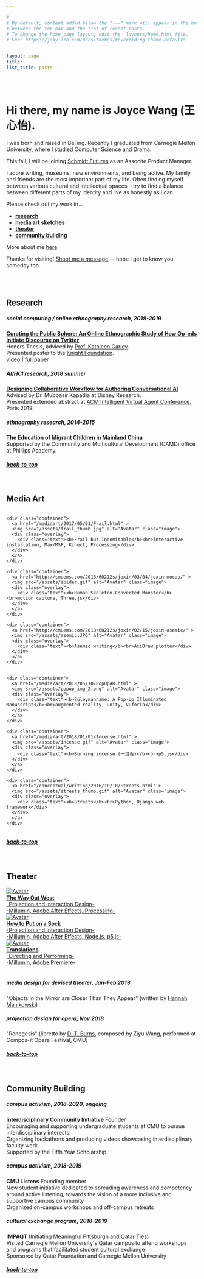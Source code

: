 ```yaml
---

#
# By default, content added below the "---" mark will appear in the home page
# between the top bar and the list of recent posts.
# To change the home page layout, edit the _layouts/home.html file.
# See: https://jekyllrb.com/docs/themes/#overriding-theme-defaults


layout: page
title:  
list_title: posts

---
```


<img src="/assets/headshot_3.jpeg" class="img-headshot" alt="">

# Hi there, my name is Joyce Wang (王心怡).

I was born and raised in Beijing. Recently I graduated from Carnegie Mellon University, where I studied Computer Science and Drama. 

This fall, I will be joining [Schmidt Futures](https://schmidtfutures.com/) as an Associte Product Manager.

I adore writing, museums, new environments, and being active. My family and friends are the most important part of my life. Often finding myself between various cultural and intellectual spaces, I try to find a balance between different parts of my identity and live as honestly as I can.

<!-- I am always curious about how people who think differently can empower each other. Many of my recent and current projects are inherently about decoding, bridging, and celebrating differences, through means such as performance, computation, community dialogues, and research. Last year, I directed an experimental performance piece about language and empathy. I worked at Disney Research for a summer and made a tool that helps creative writers and engineers collaboratively author AI agents. In school, I lead an initiative dedicated to helping students develop active listening skills. I am also being funded by my university to work on a year-long project that aims to facilitate interdisciplinary studies for undergraduate students.

 -->

Please check out my work in... 
- **[research](#research)**
- **[media art sketches](#media-art)**
- **[theater](#theater)**
- **[community building](#community-building)**

More about me [here](/cv). 

Thanks for visiting! [Shoot me a message](mailto:joycexinyiwang@cmu.edu) -- hope I get to know you someday too.

<br>

<br>

## Research

##### social computing / online ethnography research, 2018-2019
**[Curating the Public Sphere: An Online Ethnographic Study of How Op-eds Initiate Discourse on Twitter](https://vimeo.com/358357818)**  
Honors Thesis, adviced by [Prof. Kathleen Carley](http://www.casos.cs.cmu.edu/bios/carley/carley.html).  
Presented poster to the [Knight Foundation](https://www.cmu.edu/news/stories/archives/2019/july/knight-foundation-disinformation.html).  
[video](https://vimeo.com/358357818) | [full paper](/assets/SCSThesis_JoyceWang.pdf)

##### AI/HCI research, 2018 summer
**[Designing Collaborative Workflow for Authoring Conversational AI](/assets/IVA_2019_paper_88.pdf)**  
Advised by Dr. Mubbasir Kapadia at Disney Research.  
Presented extended abstract at [ACM Intelligent Virtual Agent Conference](https://iva2019.sciencesconf.org/), Paris 2019.  

##### ethnography research, 2014-2015
**[The Education of Migrant Children in Mainland China](/research/2015/01/20/CAMD.html)**  
Supported by the Community and Multicultural Development (CAMD) office at Phillips Academy.  

##### [back-to-top](#hi-there-my-name-is-joyce-wang-王心怡)

<br>

## Media Art


<div class="row"> 

  <div class="column">

    <div class="container">
      <a href="/mediaart/2017/05/01/Frail.html" >
      <img src="/assets/frail_thumb.jpg" alt="Avatar" class="image">
      <div class="overlay">
        <div class="text"><b>Frail but Indomitable</b><br>interactive installation, Max/MSP, Kinect, Processing</div>
      </div>
      </a>
    </div>

    <div class="container">
      <a href="http://cmuems.com/2018/60212s/joxin/03/04/joxin-mocap/" >
      <img src="/assets/spider.gif" alt="Avatar" class="image">
      <div class="overlay">
        <div class="text"><b>Human Skeleton-Converted Monster</b><br>motion capture, Three.js</div>
      </div>
      </a>
    </div>

    <div class="container">
      <a href="http://cmuems.com/2018/60212s/joxin/02/15/joxin-asemic/" >
      <img src="/assets/asemic.JPG" alt="Avatar" class="image">
      <div class="overlay">
        <div class="text"><b>Asemic writing</b><br>AxiDraw plotter</div>
      </div>
      </a>
    </div>


  </div>

  <div class="column">

    <div class="container">
      <a href="/media/art/2018/05/10/PopUpAR.html" >
      <img src="/assets/popup_img_2.png" alt="Avatar" class="image">
      <div class="overlay">
        <div class="text"><b>Süleymanname: A Pop-Up Illuminated Manuscript</b><br>augmented reality, Unity, Vuforia</div>
      </div>
      </a>
    </div>

    <div class="container">
      <a href="/media/art/2018/01/01/Incense.html" >
      <img src="/assets/incense.gif" alt="Avatar" class="image">
      <div class="overlay">
        <div class="text"><b>Burning incense (一炷香)</b><br>p5.js</div>
      </div>
      </a>
    </div>

    <div class="container">
      <a href="/conceptual/writing/2016/10/10/Streets.html" >
      <img src="/assets/streets_thumb.gif" alt="Avatar" class="image">
      <div class="overlay">
        <div class="text"><b>Streets</b><br>Python, Django web framework</div>
      </div>
      </a>
    </div>

  </div>
</div>

##### [back-to-top](#hi-there-my-name-is-joyce-wang-王心怡)


<br>

## Theater

<div class="row">
    <div class="container">
      <a href="/theater/2018/10/04/WoW.html" >
      <img src="/assets/WoW_6.jpg" alt="Avatar" class="image">
      <div class="overlay">
        <div class="text"><b>The Way Out West</b><br>-Projection and Interaction Design-<br>-Millumin, Adobe After Effects, Processing-</div>
      </div>
      </a>
    </div>
</div>

<div class="row">
    <div class="container">
      <a href="/theater/2017/11/05/Sock.html" >
      <img src="/assets/sock_thumb.jpeg" alt="Avatar" class="image">
      <div class="overlay">
        <div class="text"><b>How to Put on a Sock</b><br>-Projection and Interaction Design-<br>-Millumin, Adobe After Effects, Node.js, p5.js-</div>
      </div>
      </a>
    </div>
</div>

<div class="row"> 
	<div class="container">
	  <a href="/theater/2017/12/10/Translations.html" >
	  <img src="/assets/translations_1.gif" alt="Avatar" class="image">
	  <div class="overlay">
	    <div class="text"><b>Translations</b><br>-Directing and Performing-<br>-Millumin, Adobe Premiere-</div>
	  </div>
	  </a>
	</div>
</div>

<br>

##### media design for devised theater, Jan-Feb 2019
"Objects in the Mirror are Closer Than They Appear" (written by [Hannah Manikowski](https://about.me/hannahmanikowski))

##### projection design for opera, Nov 2018
"Renegesis" (libretto by [D. T. Burns](http://dtburns.com/), composed by Ziyu Wang, performed at Compos-it Opera Festival, CMU)

##### [back-to-top](#hi-there-my-name-is-joyce-wang-王心怡)

<!-- 

##### projection design for play, Sep-Oct 2018
"The Way Out West" (written by [Liza Birkenmeier](https://newplayexchange.org/users/1193/liza-birkenmeier), directed by [Kim Weild](https://www.kimweild.com/), performed at CMU)  
-[documentation](/theater/2018/10/04/WoW.html)

##### experimental performance, Sep-Oct 2017
"Translations" (created by yours truly)  
-[documentation](/theater/2017/12/10/Translations.html)

##### projection and interaction design for play, Sep-Oct 2017
"How to Put on a Sock" (created and directed by [Rachel Karp](https://www.rachelkarp.com/), performed at CMU)  
-[documentation](/theater/2017/11/05/Sock.html) -->

<br>

## Community Building

##### campus activism, 2018-2020, ongoing
**Interdisciplinary Community Initiative** Founder  
Encouraging and supporting undergraduate students at CMU to pursue interdisciplinary interests.  
Organizing hackathons and producing videos showcasing interdisciplinary faculty work.  
Supported by the Fifth Year Scholarship.

##### campus activism, 2018-2019
**CMU Listens** Founding member  
New student initiative dedicated to spreading awareness and competency around active listening, towards the vision of a more inclusive and supportive campus community  
Organized on-campus workshops and off-campus retreats 

##### cultural exchange program, 2018-2019
**[IMPAQT](https://www.cmu.edu/student-affairs/dean/impaqt/index.html)** (Initiating Meaningful Pittsburgh and Qatar Ties)  
Visited Carnegie Mellon University's Qatar campus to attend workshops and programs that facilitated student cultural exchange  
Sponsored by Qatar Foundation and Carnegie Mellon University

##### [back-to-top](#hi-there-my-name-is-joyce-wang-王心怡)


<br>
